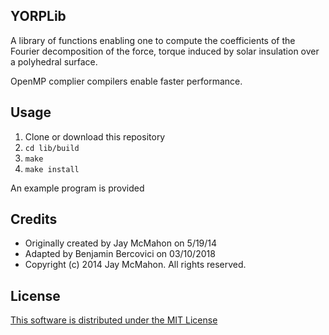 ## YORPLib

A library of functions enabling one to compute the coefficients of the Fourier decomposition of the force, torque induced by solar insulation over a polyhedral surface.

OpenMP complier compilers enable faster performance.

## Usage

1. Clone or download this repository 
2. `cd lib/build`
2. `make`
3. `make install`

An example program is provided 

## Credits

* Originally created by Jay McMahon on 5/19/14 
* Adapted by Benjamin Bercovici on 03/10/2018
* Copyright (c) 2014 Jay McMahon. All rights reserved.

## License

[This software is distributed under the MIT License](https://choosealicense.com/licenses/mit/)
